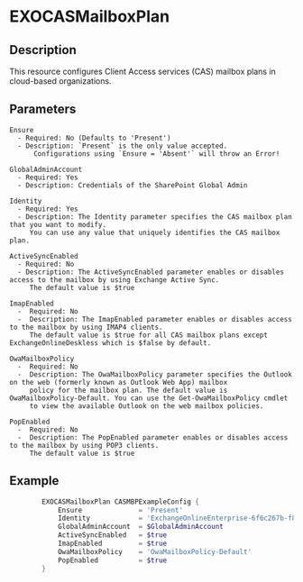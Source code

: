 # EXOCASMailboxPlan

## Description

This resource configures Client Access services (CAS) mailbox plans in cloud-based organizations.

## Parameters

    Ensure
      - Required: No (Defaults to 'Present')
      - Description: `Present` is the only value accepted.
          Configurations using `Ensure = 'Absent'` will throw an Error!

    GlobalAdminAccount
      - Required: Yes
      - Description: Credentials of the SharePoint Global Admin

    Identity
      - Required: Yes
      - Description: The Identity parameter specifies the CAS mailbox plan that you want to modify.
         You can use any value that uniquely identifies the CAS mailbox plan.

    ActiveSyncEnabled
      - Required: No
      - Description: The ActiveSyncEnabled parameter enables or disables access to the mailbox by using Exchange Active Sync.
         The default value is $true

    ImapEnabled
      -  Required: No
      -  Description: The ImapEnabled parameter enables or disables access to the mailbox by using IMAP4 clients.
         The default value is $true for all CAS mailbox plans except ExchangeOnlineDeskless which is $false by default.

    OwaMailboxPolicy
      -  Required: No
      -  Description: The OwaMailboxPolicy parameter specifies the Outlook on the web (formerly known as Outlook Web App) mailbox
         policy for the mailbox plan. The default value is OwaMailboxPolicy-Default. You can use the Get-OwaMailboxPolicy cmdlet
         to view the available Outlook on the web mailbox policies.

    PopEnabled
      -  Required: No
      -  Description: The PopEnabled parameter enables or disables access to the mailbox by using POP3 clients.
         The default value is $true

## Example

```PowerShell
        EXOCASMailboxPlan CASMBPExampleConfig {
            Ensure              = 'Present'
            Identity            = 'ExchangeOnlineEnterprise-6f6c267b-f8db-4020-b441-f7bd966a0ca0'
            GlobalAdminAccount  = $GlobalAdminAccount
            ActiveSyncEnabled   = $true
            ImapEnabled         = $true
            OwaMailboxPolicy    = 'OwaMailboxPolicy-Default'
            PopEnabled          = $true
        }
```
